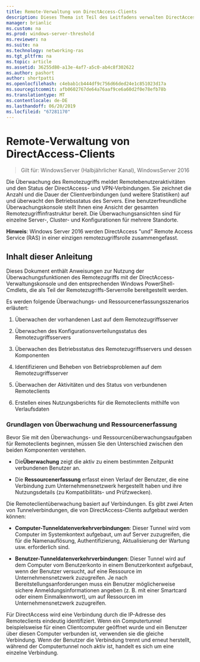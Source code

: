 ```yaml
---
title: Remote-Verwaltung von DirectAccess-Clients
description: Dieses Thema ist Teil des Leitfadens verwalten DirectAccess-Clients Remote in Windows Server 2016.
manager: brianlic
ms.custom: na
ms.prod: windows-server-threshold
ms.reviewer: na
ms.suite: na
ms.technology: networking-ras
ms.tgt_pltfrm: na
ms.topic: article
ms.assetid: 36255d80-a13e-4af7-a5c0-ab4c8f302622
ms.author: pashort
author: shortpatti
ms.openlocfilehash: c4ebab1cb444df9c756d66ded24e1c851023d17a
ms.sourcegitcommit: afb0602767de64a76aaf9ce6a60d2f0e78efb78b
ms.translationtype: MT
ms.contentlocale: de-DE
ms.lasthandoff: 06/20/2019
ms.locfileid: "67281170"
---
```

# <a name="manage-directaccess-clients-remotely"></a>Remote-Verwaltung von DirectAccess-Clients

>Gilt für: WindowsServer (Halbjährlicher Kanal), WindowsServer 2016

Die Überwachung des Remotezugriffs meldet Remotebenutzeraktivitäten und den Status der DirectAccess- und VPN-Verbindungen. Sie zeichnet die Anzahl und die Dauer der Clientverbindungen (und weitere Statistiken) auf und überwacht den Betriebsstatus des Servers. Eine benutzerfreundliche Überwachungskonsole stellt Ihnen eine Ansicht der gesamten Remotezugriffinfrastruktur bereit. Die Überwachungsansichten sind für einzelne Server-, Cluster- und Konfigurationen für mehrere Standorte.  
  
**Hinweis**: Windows Server 2016 werden DirectAccess "und" Remote Access Service (RAS) in einer einzigen remotezugriffsrolle zusammengefasst.  
  
## <a name="in-this-guide"></a>Inhalt dieser Anleitung  
Dieses Dokument enthält Anweisungen zur Nutzung der Überwachungsfunktionen des Remotezugriffs mit der DirectAccess-Verwaltungskonsole und den entsprechenden Windows PowerShell-Cmdlets, die als Teil der Remotezugriffs-Serverrolle bereitgestellt werden.  
  
Es werden folgende Überwachungs- und Ressourcenerfassungsszenarios erläutert:  
  
1.  Überwachen der vorhandenen Last auf dem Remotezugriffsserver  
  
2.  Überwachen des Konfigurationsverteilungsstatus des Remotezugriffsservers  
  
3.  Überwachen des Betriebsstatus des Remotezugriffsservers und dessen Komponenten  
  
4.  Identifizieren und Beheben von Betriebsproblemen auf dem Remotezugriffsserver  
  
5.  Überwachen der Aktivitäten und des Status von verbundenen Remoteclients  
  
6.  Erstellen eines Nutzungsberichts für die Remoteclients mithilfe von Verlaufsdaten  
  
### <a name="understand-monitoring-and-accounting"></a>Grundlagen von Überwachung und Ressourcenerfassung  
Bevor Sie mit den Überwachungs- und Ressourcenüberwachungsaufgaben für Remoteclients beginnen, müssen Sie den Unterschied zwischen den beiden Komponenten verstehen.  
  
-   Die**Überwachung** zeigt die aktiv zu einem bestimmten Zeitpunkt verbundenen Benutzer an.  
  
-   Die **Ressourcenerfassung** erfasst einen Verlauf der Benutzer, die eine Verbindung zum Unternehmensnetzwerk hergestellt haben und ihre Nutzungsdetails (zu Kompatibilitäts- und Prüfzwecken).  
  
Die Remoteclientüberwachung basiert auf Verbindungen. Es gibt zwei Arten von Tunnelverbindungen, die von DirectAccess-Clients aufgebaut werden können:  
  
-   **Computer-Tunneldatenverkehrverbindungen**: Dieser Tunnel wird vom Computer im Systemkontext aufgebaut, um auf Server zuzugreifen, die für die Namenauflösung, Authentifizierung, Aktualisierung der Wartung usw. erforderlich sind.  
  
-   **Benutzer-Tunneldatenverkehrverbindungen**: Dieser Tunnel wird auf dem Computer vom Benutzerkonto in einem Benutzerkontext aufgebaut, wenn der Benutzer versucht, auf eine Ressource im Unternehmensnetzwerk zuzugreifen. Je nach Bereitstellungsanforderungen muss ein Benutzer möglicherweise sichere Anmeldungsinformationen angeben (z. B. mit einer Smartcard oder einem Einmalkennwort), um auf Ressourcen im Unternehmensnetzwerk zuzugreifen.  
  
Für DirectAccess wird eine Verbindung durch die IP-Adresse des Remoteclients eindeutig identifiziert. Wenn ein Computertunnel beispielsweise für einen Clientcomputer geöffnet wurde und ein Benutzer über diesen Computer verbunden ist, verwenden sie die gleiche Verbindung. Wenn der Benutzer die Verbindung trennt und erneut herstellt, während der Computertunnel noch aktiv ist, handelt es sich um eine einzelne Verbindung.  
  


